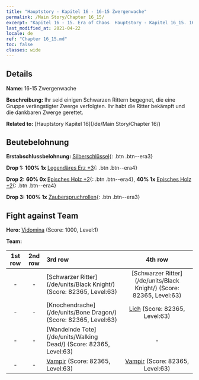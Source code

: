 ```yaml
---
title: "Hauptstory - Kapitel 16 - 16-15 Zwergenwache"
permalink: /Main Story/Chapter 16_15/
excerpt: "Kapitel 16 - 15. Era of Chaos  Hauptstory - Kapitel 16_15. 16-15 Zwergenwache"
last_modified_at: 2021-04-22
locale: de
ref: "Chapter 16_15.md"
toc: false
classes: wide
---
```


## Details

 **Name:** 16-15 Zwergenwache

 **Beschreibung:** Ihr seid einigen Schwarzen Rittern begegnet, die eine Gruppe verängstigter Zwerge verfolgten. Ihr habt die Ritter bekämpft und die dankbaren Zwerge gerettet.

 **Related to:** [Hauptstory Kapitel 16](/de/Main Story/Chapter 16/)

## Beutebelohnung

 **Erstabschlussbelohnung:** [Silberschlüssel](/ItemsDE/con_693/){: .btn .btn--era3}

 **Drop 1:** **100% 1x** [Legendäres Erz +3](/ItemsDE/mat_54/){: .btn .btn--era4}

 **Drop 2:** **60% 0x** [Episches Holz +2](/ItemsDE/mat_48/){: .btn .btn--era4}, **40% 1x** [Episches Holz +2](/ItemsDE/mat_48/){: .btn .btn--era4}

 **Drop 3:** **100% 1x** [Zauberspruchrollen](/ItemsDE/con_694/){: .btn .btn--era3}


## Fight against Team
 **Hero:** [Vidomina](/de/heroes/Vidomina/) (Score: 1000, Level:1)

 **Team:**


  | 1st row | 2nd row | 3rd row | 4th row |
  |:----:|:----:|:----|:----:|
  | - | - | [Schwarzer Ritter](/de/units/Black Knight/) (Score: 82365, Level:63)  | [Schwarzer Ritter](/de/units/Black Knight/) (Score: 82365, Level:63)  |
  | - | - | [Knochendrache](/de/units/Bone Dragon/) (Score: 82365, Level:63)  | [Lich](/de/units/Lich/) (Score: 82365, Level:63)  |
  | - | - | [Wandelnde Tote](/de/units/Walking Dead/) (Score: 82365, Level:63)  | - |
  | - | - | [Vampir](/de/units/Vampire/) (Score: 82365, Level:63)  | [Vampir](/de/units/Vampire/) (Score: 82365, Level:63)  |


